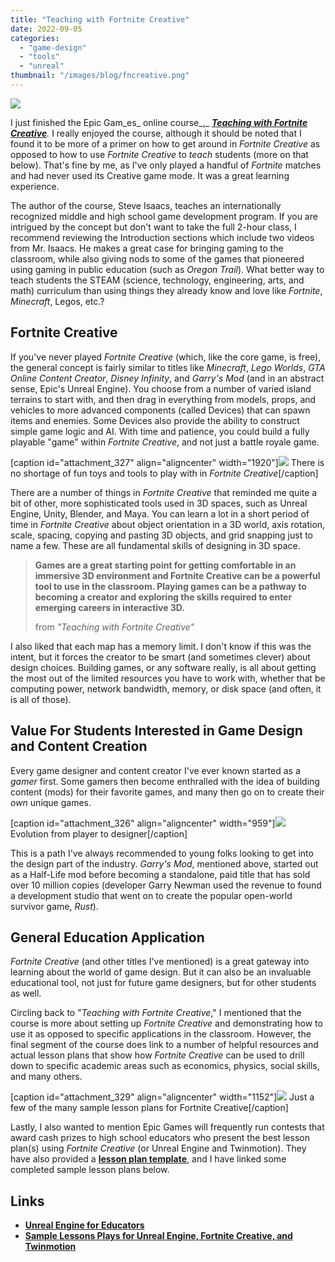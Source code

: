 ```yaml
---
title: "Teaching with Fortnite Creative"
date: 2022-09-05
categories: 
  - "game-design"
  - "tools"
  - "unreal"
thumbnail: "/images/blog/fncreative.png"
---
```


![](images/Teaching-With-Fortnite-Creative.png)

I just finished the Epic Gam_es_ online course_,_ **_[Teaching with Fortnite Creative](https://www.unrealengine.com/en-US/blog/learn-how-to-teach-with-fortnite-creative-in-your-classroom?mkt_tok=eyJpIjoiTTJFd1ptSmpOelJrTVRVNSIsInQiOiJkM3ZUZ2RMYVVQV1paNHcydUVcL3pzbmRDT1ZtckVQc1U3ejN2bzdYcm4reVpGNndZbkZcL2w5eUN2ZnVwdHJpTmlNRm02MGNsTFVnYTF6UFlMbDhmQVhrcmhIUFBudW10dkdaenRlNDFSWE1kczMxbEt4K1JnQmk5cWJsWll2Q2syIn0%3D)_**_._ I really enjoyed the course, although it should be noted that I found it to be more of a primer on how to get around in _Fortnite Creative_ as opposed to how to use _Fortnite Creative_ to _teach_ students (more on that below). That's fine by me, as I've only played a handful of _Fortnite_ matches and had never used its Creative game mode. It was a great learning experience.

The author of the course, Steve Isaacs, teaches an internationally recognized middle and high school game development program. If you are intrigued by the concept but don't want to take the full 2-hour class, I recommend reviewing the Introduction sections which include two videos from Mr. Isaacs. He makes a great case for bringing gaming to the classroom, while also giving nods to some of the games that pioneered using gaming in public education (such as _Oregon Trail_). What better way to teach students the STEAM (science, technology, engineering, arts, and math) curriculum than using things they already know and love like _Fortnite_, _Minecraft_, Legos, etc.?

## Fortnite Creative

If you've never played _Fortnite Creative_ (which, like the core game, is free), the general concept is fairly similar to titles like _Minecraft_, _Lego Worlds_, _GTA Online Content Creator_, _Disney Infinity_, and _Garry's Mod_ (and in an abstract sense, Epic's Unreal Engine). You choose from a number of varied island terrains to start with, and then drag in everything from models, props, and vehicles to more advanced components (called Devices) that can spawn items and enemies. Some Devices also provide the ability to construct simple game logic and AI. With time and patience, you could build a fully playable "game" within _Fortnite Creative_, and not just a battle royale game.

\[caption id="attachment\_327" align="aligncenter" width="1920"\]![](images/Screenshot-26-1.png) There is no shortage of fun toys and tools to play with in _Fortnite Creative_\[/caption\]

There are a number of things in _Fortnite Creative_ that reminded me quite a bit of other, more sophisticated tools used in 3D spaces, such as Unreal Engine, Unity, Blender, and Maya. You can learn a lot in a short period of time in _Fortnite Creative_ about object orientation in a 3D world, axis rotation, scale, spacing, copying and pasting 3D objects, and grid snapping just to name a few. These are all fundamental skills of designing in 3D space.

> **Games are a great starting point for getting comfortable in an immersive 3D environment and Fortnite Creative can be a powerful tool to use in the classroom. Playing games can be a pathway to becoming a creator and exploring the skills required to enter emerging careers in interactive 3D.**
> 
> from _"Teaching with Fortnite Creative"_

I also liked that each map has a memory limit. I don't know if this was the intent, but it forces the creator to be smart (and sometimes clever) about design choices. Building games, or any software really, is all about getting the most out of the limited resources you have to work with, whether that be computing power, network bandwidth, memory, or disk space (and often, it is all of those).

## Value For Students Interested in Game Design and Content Creation

Every game designer and content creator I've ever known started as a _gamer_ first. Some gamers then become enthralled with the idea of building content (mods) for their favorite games, and many then go on to create their _own_ unique games.

\[caption id="attachment\_326" align="aligncenter" width="959"\]![](images/adf.png) Evolution from player to designer\[/caption\]

This is a path I've always recommended to young folks looking to get into the design part of the industry. _Garry's Mod_, mentioned above, started out as a Half-Life mod before becoming a standalone, paid title that has sold over 10 million copies (developer Garry Newman used the revenue to found a development studio that went on to create the popular open-world survivor game, _Rust_).

## General Education Application

_Fortnite Creative_ (and other titles I've mentioned) is a great gateway into learning about the world of game design. But it can also be an invaluable educational tool, not just for future game designers, but for other students as well.

Circling back to "_Teaching with Fortnite Creative_," I mentioned that the course is more about setting up _Fortnite Creative_ and demonstrating how to use it as opposed to specific applications in the classroom. However, the final segment of the course does link to a number of helpful resources and actual lesson plans that show how _Fortnite Creative_ can be used to drill down to specific academic areas such as economics, physics, social skills, and many others.

\[caption id="attachment\_329" align="aligncenter" width="1152"\][![](images/sampleslessons.png)](https://www.unrealengine.com/en-US/lesson-plans) Just a few of the many sample lesson plans for Fortnite Creative\[/caption\]

Lastly, I also wanted to mention Epic Games will frequently run contests that award cash prizes to high school educators who present the best lesson plan(s) using _Fortnite Creative_ (or Unreal Engine and Twinmotion). They have also provided a **[lesson plan template](https://epicgames.ent.box.com/s/xsocipw7g6o8hvc3bfxlk46rl2vutzt2)**, and I have linked some completed sample lesson plans below.

## Links

- **[Unreal Engine for Educators](https://www.unrealengine.com/en-US/educators)**
- **[Sample Lessons Plays for Unreal Engine, Fortnite Creative, and Twinmotion](https://www.unrealengine.com/en-US/lesson-plans)**
